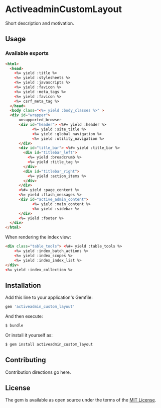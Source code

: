 # ActiveadminCustomLayout
Short description and motivation.

## Usage

### Available exports

```HTML
<html>
  <head>
  	<%= yield :title %>
    <%= yield :stylesheets %>
    <%= yield :javascripts %>
    <%= yield :favicon %>
    <%= yield :meta_tags %>
    <%= yield :favicon %>
    <%= csrf_meta_tag %>
  </head>
  <body class="<%= yield :body_classes %>" >
  <div id="wrapper">
	  unsupported_browser
	  <div id="header"> <%#= yield :header %>
			<%= yield :site_title %>
			<%= yield :global_navigation %>
			<%= yield :utility_navigation %>
	  </div>
	  <div id="title_bar"> <%#= yield :title_bar %>
	  	<div id="titlebar_left">
          <%= yield :breadcrumb %>
          <%= yield :title_tag %>
	  	</div>
	  	<div id="titlebar_right">
          <%= yield :action_items %>
	  	</div>
	  </div>
	  <%#= yield :page_content %>
	  <%= yield :flash_messages %>
	  <div id="active_admin_content">
			<%= yield :main_content %>
			<%= yield :sidebar %>
	  </div>
	  <%= yield :footer %>
  </div>
</html>
```

When rendering the index view:
```HTML
<div class="table_tools"> <%#= yield :table_tools %>
	<%= yield :index_batch_actions %>
	<%= yield :index_scopes %>
	<%= yield :index_index_list %>
</div>
<%= yield :index_collection %>
```

## Installation
Add this line to your application's Gemfile:

```ruby
gem 'activeadmin_custom_layout'
```

And then execute:
```bash
$ bundle
```

Or install it yourself as:
```bash
$ gem install activeadmin_custom_layout
```

## Contributing
Contribution directions go here.

## License
The gem is available as open source under the terms of the [MIT License](http://opensource.org/licenses/MIT).
